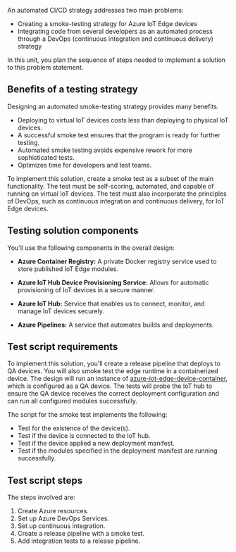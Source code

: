 An automated CI/CD strategy addresses two main problems:

- Creating a smoke-testing strategy for Azure IoT Edge devices
- Integrating code from several developers as an automated process through a DevOps (continuous integration and continuous delivery) strategy

In this unit, you plan the sequence of steps needed to implement a solution to this problem statement.

## Benefits of a testing strategy

Designing an automated smoke-testing strategy provides many benefits.

- Deploying to virtual IoT devices costs less than deploying to physical IoT devices.
- A successful smoke test ensures that the program is ready for further testing.
- Automated smoke testing avoids expensive rework for more sophisticated tests.
- Optimizes time for developers and test teams.

To implement this solution, create a smoke test as a subset of the main functionality. The test must be self-scoring, automated, and capable of running on virtual IoT devices. The test must also incorporate the principles of DevOps, such as continuous integration and continuous delivery, for IoT Edge devices.

## Testing solution components

You'll use the following components in the overall design:

- **Azure Container Registry:** A private Docker registry service used to store published IoT Edge modules.

- **Azure IoT Hub Device Provisioning Service:** Allows for automatic provisioning of IoT devices in a secure manner.

- **Azure IoT Hub:** Service that enables us to connect, monitor, and manage IoT devices securely.

- **Azure Pipelines:** A service that automates builds and deployments.

## Test script requirements

To implement this solution, you'll create a release pipeline that deploys to QA devices. You will also smoke test the edge runtime in a containerized device. The design will run an instance of [azure-iot-edge-device-container](https://nam06.safelinks.protection.outlook.com/?url=https%3A%2F%2Fgithub.com%2Ftoolboc%2Fazure-iot-edge-device-container&data=02|01|xshi%40microsoft.com|0102337c9ada4f3ef10d08d812fcc9c1|72f988bf86f141af91ab2d7cd011db47|1|0|637280224216554921&sdata=dpn9cmudy%2FqQT6ifznms7KplLrUDrwIYbulqrTB7IdE%3D&reserved=0), which is configured as a QA device. The tests will probe the IoT hub to ensure the QA device receives the correct deployment configuration and can run all configured modules successfully.

The script for the smoke test implements the following:

- Test for the existence of the device(s).
- Test if the device is connected to the IoT hub.
- Test if the device applied a new deployment manifest.
- Test if the modules specified in the deployment manifest are running successfully.

## Test script steps

The steps involved are:

1. Create Azure resources.
2. Set up Azure DevOps Services.
3. Set up continuous integration.
4. Create a release pipeline with a smoke test.
5. Add integration tests to a release pipeline.
